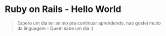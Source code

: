 # Ruby on Rails - Hello World
> Espero um dia ter animo pra continuar aprendendo, nao gostei muito da linguagem
    - Quem sabe um dia :)
